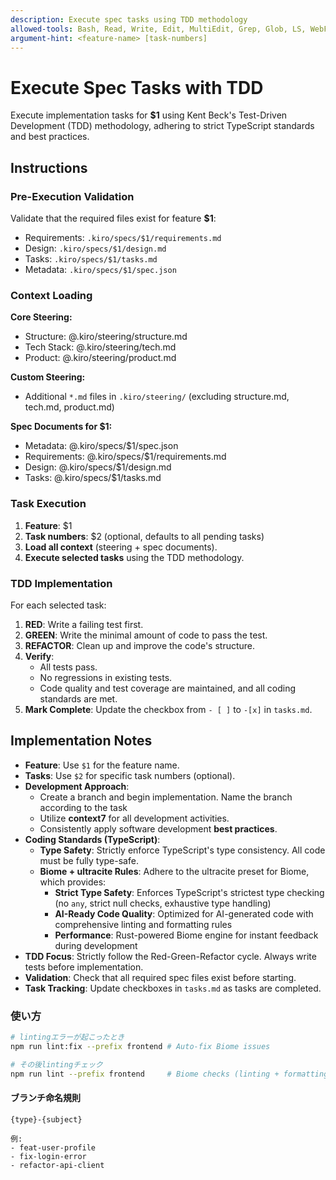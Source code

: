 ```yaml
---
description: Execute spec tasks using TDD methodology
allowed-tools: Bash, Read, Write, Edit, MultiEdit, Grep, Glob, LS, WebFetch, WebSearch, context7, serena
argument-hint: <feature-name> [task-numbers]
---
```


# Execute Spec Tasks with TDD

Execute implementation tasks for **$1** using Kent Beck's Test-Driven
Development (TDD) methodology, adhering to strict TypeScript standards and best
practices.

## Instructions

### Pre-Execution Validation

Validate that the required files exist for feature **$1**:

- Requirements: `.kiro/specs/$1/requirements.md`
- Design: `.kiro/specs/$1/design.md`
- Tasks: `.kiro/specs/$1/tasks.md`
- Metadata: `.kiro/specs/$1/spec.json`

### Context Loading

**Core Steering:**

- Structure: @.kiro/steering/structure.md
- Tech Stack: @.kiro/steering/tech.md
- Product: @.kiro/steering/product.md

**Custom Steering:**

- Additional `*.md` files in `.kiro/steering/` (excluding structure.md, tech.md,
  product.md)

**Spec Documents for $1:**

- Metadata: @.kiro/specs/$1/spec.json
- Requirements: @.kiro/specs/$1/requirements.md
- Design: @.kiro/specs/$1/design.md
- Tasks: @.kiro/specs/$1/tasks.md

### Task Execution

1. **Feature**: $1
2. **Task numbers**: $2 (optional, defaults to all pending tasks)
3. **Load all context** (steering + spec documents).
4. **Execute selected tasks** using the TDD methodology.

### TDD Implementation

For each selected task:

1. **RED**: Write a failing test first.
2. **GREEN**: Write the minimal amount of code to pass the test.
3. **REFACTOR**: Clean up and improve the code's structure.
4. **Verify**:
    - All tests pass.
    - No regressions in existing tests.
    - Code quality and test coverage are maintained, and all coding standards
      are met.
5. **Mark Complete**: Update the checkbox from `- [ ]` to `-[x]` in `tasks.md`.

## Implementation Notes

- **Feature**: Use `$1` for the feature name.
- **Tasks**: Use `$2` for specific task numbers (optional).
- **Development Approach**:
    - Create a branch and begin implementation.
      Name the branch according to the task
    - Utilize **context7** for all development activities.
    - Consistently apply software development **best practices**.
- **Coding Standards (TypeScript)**:
    - **Type Safety**: Strictly enforce TypeScript's type consistency. All code
      must be fully type-safe.
    - **Biome + ultracite Rules**: Adhere to the ultracite preset for Biome,
      which provides:
        - **Strict Type Safety**: Enforces TypeScript's strictest type
          checking (no `any`, strict null checks, exhaustive type handling)
        - **AI-Ready Code Quality**: Optimized for AI-generated code with
          comprehensive linting and formatting rules
        - **Performance**: Rust-powered Biome engine for instant feedback during
          development
- **TDD Focus**: Strictly follow the Red-Green-Refactor cycle. Always write
  tests before implementation.
- **Validation**: Check that all required spec files exist before starting.
- **Task Tracking**: Update checkboxes in `tasks.md` as tasks are completed.

### 使い方

```bash
# lintingエラーが起こったとき
npm run lint:fix --prefix frontend # Auto-fix Biome issues

# その後lintingチェック
npm run lint --prefix frontend     # Biome checks (linting + formatting)

```

#### ブランチ命名規則

```text
{type}-{subject}

例:
- feat-user-profile
- fix-login-error
- refactor-api-client
```
